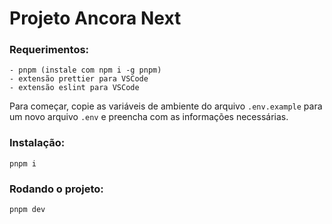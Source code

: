 # Projeto Ancora Next

### Requerimentos:

```
- pnpm (instale com npm i -g pnpm)
- extensão prettier para VSCode
- extensão eslint para VSCode
```

Para começar, copie as variáveis de ambiente do arquivo `.env.example` para um novo arquivo `.env` e preencha com as informações necessárias.

### Instalação:

```
pnpm i
```

### Rodando o projeto:

```
pnpm dev
```
